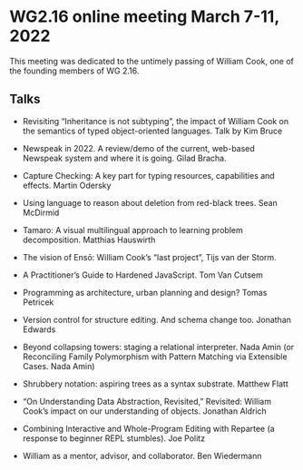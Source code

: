 #  WG2.16 online meeting March 7-11, 2022

This meeting was dedicated to the untimely passing of William Cook, one of the founding members of WG 2.16. 

## Talks

- Revisiting “Inheritance is not subtyping”, the impact of William Cook on the semantics of typed object-oriented languages.  Talk by Kim Bruce

- Newspeak in 2022. A review/demo of the current, web-based Newspeak system and where it is going. Gilad Bracha.

- Capture Checking: A key part for typing resources, capabilities and effects. Martin Odersky

- Using language to reason about deletion from red-black trees. Sean McDirmid

- Tamaro: A visual multilingual approach to learning problem decomposition. Matthias Hauswirth

- The vision of Ensō: William Cook’s “last project”, Tijs van der Storm.

- A Practitioner’s Guide to Hardened JavaScript. Tom Van Cutsem

- Programming as architecture, urban planning and design? Tomas Petricek 

- Version control for structure editing. And schema change too. Jonathan Edwards

- Beyond collapsing towers: staging a relational interpreter. Nada Amin (or
Reconciling Family Polymorphism with Pattern Matching via Extensible Cases. Nada Amin)

- Shrubbery notation: aspiring trees as a syntax substrate. Matthew Flatt

- “On Understanding Data Abstraction, Revisited,” Revisited: William Cook’s impact on our understanding of objects.  Jonathan Aldrich

- Combining Interactive and Whole-Program Editing with Repartee (a response to beginner REPL stumbles). Joe Politz

- William as a mentor, advisor, and collaborator. Ben Wiedermann

